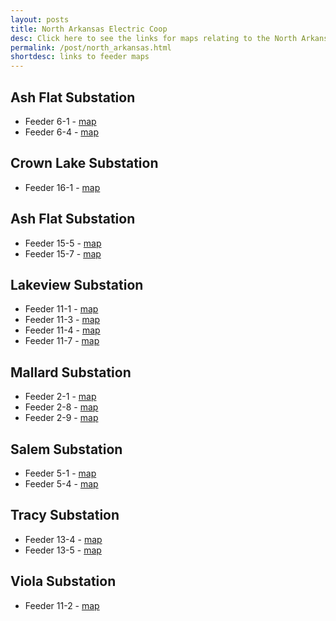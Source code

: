 ```yaml
---
layout: posts
title: North Arkansas Electric Coop
desc: Click here to see the links for maps relating to the North Arkansas Coop.  This is organized by substation/feeders. 
permalink: /post/north_arkansas.html
shortdesc: links to feeder maps
---
```


Ash Flat Substation
-------------------
* Feeder 6-1 - [map](/coop/naec/sash_flat_f6-1.html)
* Feeder 6-4 - [map](/coop/naec/sash_flat_f6-4.html)

Crown Lake Substation
-------------------
* Feeder 16-1 - [map](/coop/naec/scrown_lake_f16-1.html)

Ash Flat Substation
-------------------
* Feeder 15-5 - [map](/coop/naec/shenderson_f15-5.html)
* Feeder 15-7 - [map](/coop/naec/shenderson_f15-7.html)

Lakeview Substation
-------------------
* Feeder 11-1 - [map](/coop/naec/slakeview_f11-1.html)
* Feeder 11-3 - [map](/coop/naec/slakeview_f11-3.html)
* Feeder 11-4 - [map](/coop/naec/slakeview_f11-4.html)
* Feeder 11-7 - [map](/coop/naec/slakeview_f11-7.html)

Mallard Substation
--------------
* Feeder 2-1 - [map](/coop/naec/sme_f2_1.html)
* Feeder 2-8 - [map](/coop/naec/smallard_f2_8.html)
* Feeder 2-9 - [map](/coop/naec/smn_f2_9.html)

Salem Substation
----------------
* Feeder 5-1 - [map](/coop/naec/ssalem_f5-1.html)
* Feeder 5-4 - [map](/coop/naec/ssalem_f5-4.html)

Tracy Substation
----------------
* Feeder 13-4 - [map](/coop/naec/stracy_f13-4.html)
* Feeder 13-5 - [map](/coop/naec/stracy_f13-5.html)

Viola Substation
----------------
* Feeder 11-2 - [map](/coop/naec/sviola_f11-2.html)
